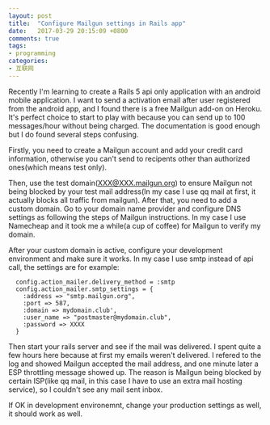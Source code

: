 ```yaml
---
layout: post
title:  "Configure Mailgun settings in Rails app"
date:   2017-03-29 20:15:09 +0800
comments: true
tags:
- programming
categories:
- 互联网
---
```


Recently I'm learning to create a Rails 5 api only application with an android mobile application. I want to send a activation email after user registered from the android app, and I found there is a free Mailgun add-on on Heroku. It's perfect choice to start to play with because you can send up to 100 messages/hour without being charged. The documentation is good enough but I do found several steps confusing.

Firstly, you need to create a Mailgun account and add your credit card information, otherwise you can't send to recipents other than authorized ones(which means test only). 

Then, use the test domain(XXX@XXX.mailgun.org) to ensure Mailgun not being blocked by your test mail address(In my case I use qq mail at first, it actually blocks all traffic from mailgun). After that, you need to add a custom domain. Go to your domain name provider and configure DNS settings as following the steps of Mailgun instructions. In my case I use Namecheap and it took me a while(a cup of coffee) for Mailgun to verify my domain.

After your custom domain is active, configure your development environment and make sure it works. In my case I use smtp instead of api call, the settings are for example:

```
  config.action_mailer.delivery_method = :smtp
  config.action_mailer.smtp_settings = {
	:address => "smtp.mailgun.org",
	:port => 587,
	:domain => mydomain.club',
	:user_name => "postmaster@mydomain.club",
	:password => XXXX
  }
```

Then start your rails server and see if the mail was delivered. I spent quite a few hours here because at first my emails weren't delivered. I refered to the log and showed Mailgun accepted the mail address, and one minute later a ESP throttling message showed up. The reason is Mailgun being blocked by certain ISP(like qq mail, in this case I have to use an extra mail hosting service), so I couldn't see any mail sent inbox.

If OK in development environemnt, change your production settings as well, it should work as well.

